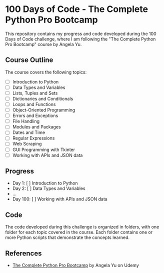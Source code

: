# 100 Days of Code - The Complete Python Pro Bootcamp

This repository contains my progress and code developed during the 100 Days of Code challenge, where I am following the "The Complete Python Pro Bootcamp" course by Angela Yu.

## Course Outline

The course covers the following topics:

- [ ] Introduction to Python
- [ ] Data Types and Variables
- [ ] Lists, Tuples and Sets
- [ ] Dictionaries and Conditionals
- [ ] Loops and Functions
- [ ] Object-Oriented Programming
- [ ] Errors and Exceptions
- [ ] File Handling
- [ ] Modules and Packages
- [ ] Dates and Time
- [ ] Regular Expressions
- [ ] Web Scraping
- [ ] GUI Programming with Tkinter
- [ ] Working with APIs and JSON data

## Progress

- Day 1: [ ] Introduction to Python
- Day 2: [ ] Data Types and Variables
- ...
- Day 100: [ ] Working with APIs and JSON data

## Code

The code developed during this challenge is organized in folders, with one folder for each topic covered in the course. Each folder contains one or more Python scripts that demonstrate the concepts learned.

## References

- [The Complete Python Pro Bootcamp](https://www.udemy.com/course/the-complete-python-pro-bootcamp) by Angela Yu on Udemy
